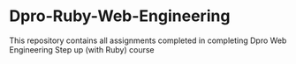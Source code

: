 # Dpro-Ruby-Web-Engineering
This repository contains all assignments completed in completing Dpro Web Engineering Step up (with Ruby) course
